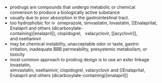 + prodrugs are compounds that undergo metabolic or chemical conversion to produce a biologically active substance
+ usually due to poor absorption in the gastrointestinal tract.
+ too hydrophobic for iv
	 omeprazole, simvastatin, lovastatin, [[Enalaprilat, Enalapril and others (dicarboxylate-containing)|enalapril]], clopidogrel,   valacyclovir, [[acyclovir]], and oseltamivir​
+ may be chemical instability, unacceptable odor or taste, gastric irritation, inadequate BBB permeability, presystemic metabolism, or toxicity
+ most common approach to prodrug design is to use an ester linkage
	lovastatin, simvastatin, oseltamivir, clopidogrel, valacyclovir and [[Enalaprilat, Enalapril and others (dicarboxylate-containing)|enalapril]]